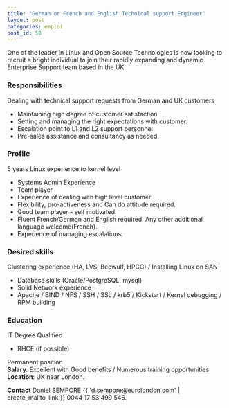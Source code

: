 ```yaml
---
title: "German or French and English Technical support Engineer"
layout: post
categories: emploi
post_id: 50
---
```


One of the leader in Linux and Open Source Technologies is now looking to recruit a bright individual to join their rapidly expanding and dynamic Enterprise Support team based in the UK.

### Responsibilities ###

Dealing with technical support requests from German and UK customers

- Maintaining high degree of customer satisfaction
- Setting and managing the right expectations with customer.
- Escalation point to L1 and L2 support personnel
- Pre-sales assistance and consultancy as needed.

### Profile ###

5 years Linux experience to kernel level 

- Systems Admin Experience
- Team player
- Experience of dealing with high level customer
- Flexibility, pro-activeness and Can do attitude required.
- Good team player - self motivated.
- Fluent French/German and English required. Any other additional language welcome(French).
- Experience of managing escalations.

### Desired skills ###

Clustering experience (HA, LVS, Beowulf, HPCC) / Installing Linux on SAN

- Database skills (Oracle/PostgreSQL, mysql)
- Solid Network experience
- Apache / BIND / NFS / SSH / SSL / krb5 / Kickstart / Kernel debugging / RPM building 

### Education ###
IT Degree Qualified

- RHCE (if possible)

Permanent position  
**Salary**: Excellent with  Good benefits / Numerous training opportunities  
**Location**: UK near London.

**Contact** Daniel SEMPORE
{{ 'd.sempore@eurolondon.com' | create_mailto_link }}
0044 17 53 499 546.